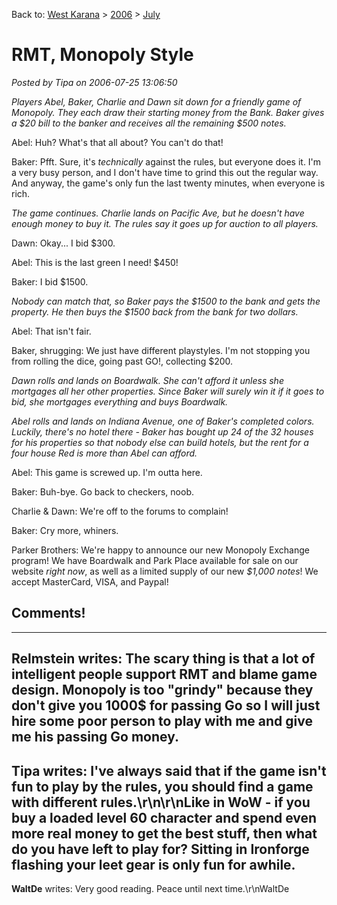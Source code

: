 Back to: [West Karana](/posts/westkarana.md) > [2006](/posts/2006/westkarana.md) > [July](./westkarana.md)
# RMT, Monopoly Style

*Posted by Tipa on 2006-07-25 13:06:50*

*Players Abel, Baker, Charlie and Dawn sit down for a friendly game of Monopoly. They each draw their starting money from the Bank. Baker gives a $20 bill to the banker and receives all the remaining $500 notes.*

Abel: Huh? What's that all about? You can't do that!

Baker: Pfft. Sure, it's *technically* against the rules, but everyone does it. I'm a very busy person, and I don't have time to grind this out the regular way. And anyway, the game's only fun the last twenty minutes, when everyone is rich.

*The game continues. Charlie lands on Pacific Ave, but he doesn't have enough money to buy it. The rules say it goes up for auction to all players.*

Dawn: Okay... I bid $300.

Abel: This is the last green I need! $450!

Baker: I bid $1500.

*Nobody can match that, so Baker pays the $1500 to the bank and gets the property. He then buys the $1500 back from the bank for two dollars.*

Abel: That isn't fair.

Baker, shrugging: We just have different playstyles. I'm not stopping you from rolling the dice, going past GO!, collecting $200.

*Dawn rolls and lands on Boardwalk. She can't afford it unless she mortgages all her other properties. Since Baker will surely win it if it goes to bid, she mortgages everything and buys Boardwalk.*

*Abel rolls and lands on Indiana Avenue, one of Baker's completed colors. Luckily, there's no hotel there - Baker has bought up 24 of the 32 houses for his properties so that nobody else can build hotels, but the rent for a four house Red is more than Abel can afford.*

Abel: This game is screwed up. I'm outta here.

Baker: Buh-bye. Go back to checkers, noob.

Charlie & Dawn: We're off to the forums to complain!

Baker: Cry more, whiners.

Parker Brothers: We're happy to announce our new Monopoly Exchange program! We have Boardwalk and Park Place available for sale on our website *right now*, as well as a limited supply of our new *$1,000 notes*! We accept MasterCard, VISA, and Paypal!
## Comments!
---
**Relmstein** writes: The scary thing is that a lot of intelligent people support RMT and blame game design.  Monopoly is too "grindy" because they don't give you 1000$ for passing Go so I will just hire some poor person to play with me and give me his passing Go money.
---
**Tipa** writes: I've always said that if the game isn't fun to play by the rules, you should find a game with different rules.\r\n\r\nLike in WoW - if you buy a loaded level 60 character and spend even more real money to get the best stuff, then what do you have left to play for? Sitting in Ironforge flashing your leet gear is only fun for awhile.
---
**WaltDe** writes: Very good reading. Peace until next time.\r\nWaltDe
